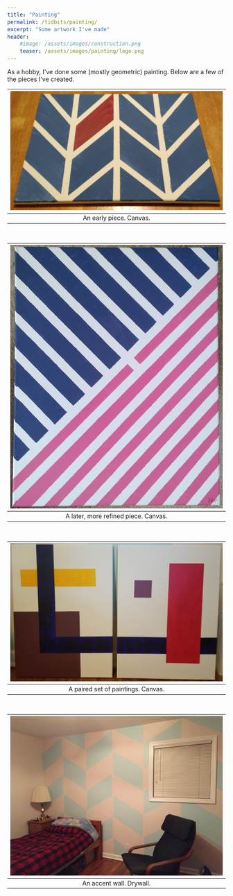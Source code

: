 ```yaml
---
title: "Painting"
permalink: /tidbits/painting/
excerpt: "Some artwork I've made"
header:
    #image: /assets/images/construction.png
    teaser: /assets/images/painting/logo.png
---
```


As a hobby, I've done some (mostly geometric) painting.
Below are a few of the pieces I've created.

| ![First Painting](/assets/images/painting/first.jpg) |
|:--:|
| An early piece. Canvas. |

&nbsp;

| ![Later Painting](/assets/images/painting/later.jpg) |
|:--:|
| A later, more refined piece. Canvas. |

&nbsp;

| ![Pair of Paintings](/assets/images/painting/two_set.jpg) |
|:--:|
| A paired set of paintings. Canvas. |

&nbsp;

| ![Accent Wall](/assets/images/painting/room.jpg) |
|:--:|
| An accent wall. Drywall. |
